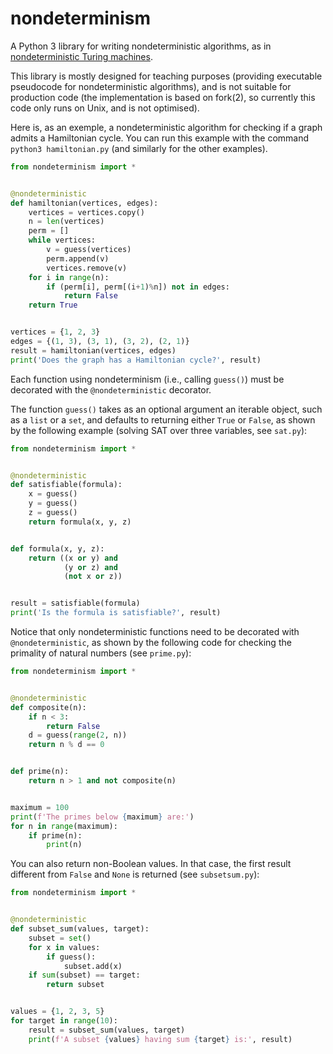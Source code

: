 # nondeterminism

A Python 3 library for writing nondeterministic algorithms, as in [nondeterministic Turing machines](https://en.wikipedia.org/wiki/Non-deterministic_Turing_machine).

This library is mostly designed for teaching purposes (providing executable pseudocode for nondeterministic algorithms), and is not suitable for production code (the implementation is based on fork(2), so currently this code only runs on Unix, and is not optimised).

Here is, as an exemple, a nondeterministic algorithm for checking if a graph admits a Hamiltonian cycle. You can run this example with the command `python3 hamiltonian.py` (and similarly for the other examples).

```python
from nondeterminism import *


@nondeterministic
def hamiltonian(vertices, edges):
    vertices = vertices.copy()
    n = len(vertices)
    perm = []
    while vertices:
        v = guess(vertices)
        perm.append(v)
        vertices.remove(v)
    for i in range(n):
        if (perm[i], perm[(i+1)%n]) not in edges:
            return False
    return True


vertices = {1, 2, 3}
edges = {(1, 3), (3, 1), (3, 2), (2, 1)}
result = hamiltonian(vertices, edges)
print('Does the graph has a Hamiltonian cycle?', result)
```

Each function using nondeterminism (i.e., calling `guess()`) must be decorated with the `@nondeterministic` decorator.

The function `guess()` takes as an optional argument an iterable object, such as a `list` or a `set`, and defaults to returning either `True` or `False`, as shown by the following example (solving SAT over three variables, see `sat.py`):

```python
from nondeterminism import *


@nondeterministic
def satisfiable(formula):
    x = guess()
    y = guess()
    z = guess()
    return formula(x, y, z)


def formula(x, y, z):
    return ((x or y) and
            (y or z) and
            (not x or z))


result = satisfiable(formula)
print('Is the formula is satisfiable?', result)
```

Notice that only nondeterministic functions need to be decorated with `@nondeterministic`, as shown by the following code for checking the primality of natural numbers (see `prime.py`):

```python
from nondeterminism import *


@nondeterministic
def composite(n):
    if n < 3:
        return False
    d = guess(range(2, n))
    return n % d == 0


def prime(n):
    return n > 1 and not composite(n)


maximum = 100
print(f'The primes below {maximum} are:')
for n in range(maximum):
    if prime(n):
        print(n)
```

You can also return non-Boolean values. In that case, the first result different from `False` and `None` is returned (see `subsetsum.py`):

```python
from nondeterminism import *


@nondeterministic
def subset_sum(values, target):
    subset = set()
    for x in values:
        if guess():
            subset.add(x)
    if sum(subset) == target:
        return subset


values = {1, 2, 3, 5}
for target in range(10):
    result = subset_sum(values, target)
    print(f'A subset {values} having sum {target} is:', result)
```
